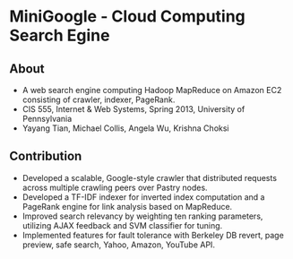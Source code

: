 MiniGoogle - Cloud Computing Search Egine
=============================

## About
* A web search engine computing Hadoop MapReduce on Amazon EC2 consisting of crawler, indexer, PageRank.
* CIS 555, Internet & Web Systems, Spring 2013, University of Pennsylvania
* Yayang Tian, Michael Collis, Angela Wu, Krishna Choksi

## Contribution
* Developed a scalable, Google-style crawler that distributed requests across multiple crawling peers over Pastry nodes. 
* Developed a TF-IDF indexer for inverted index computation and a PageRank engine for link analysis based on MapReduce. 
* Improved search relevancy by weighting ten ranking parameters, utilizing AJAX feedback and SVM classifier for tuning.
* Implemented features for fault tolerance with Berkeley DB revert, page preview, safe search, Yahoo, Amazon, YouTube API.
